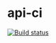 # api-ci
[![Build status](https://ci.appveyor.com/api/projects/status/6j50h4qcp8rcxl74?svg=true)](https://ci.appveyor.com/project/Ilmir-Kus/api-ci-1e61x)
